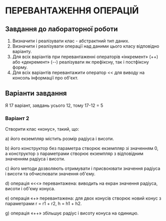 # ПЕРЕВАНТАЖЕННЯ ОПЕРАЦІЙ

## Завдання до лабораторної роботи

1. Визначити і реалізувати клас - абстрактний тип даних.
2. Визначити і реалізувати операції над даними цього класу відповідно варіанту.
3. Для всіх варіантів при перевантаженні операторів «інкремент» (++) або
   «декремент» (--) реалізувати як префіксну, так і постфіксну форму.
4. Для всіх варіантів перевантажити оператор << для виводу на консоль
   інформації про об'єкт.

## Варіанти завдання

Я 17 варіант, завдань усього 12, тому 17-12 = 5

### Варіант 2

Створити клас «конус», такий, що:

а) його екземпляр містить розмір радіуса і висоти.

b) його конструктор без параметра створює екземпляр зі значенням 0, а
конструктор з параметрами створює екземпляр з відповідним значенням
радіуса і висоти.

c) його методи дозволяють отримувати і присвоювати значення радіуса і
висоти та обчислювати значення об'єму.

d) операція «<<» перевантажена: виводить на екран значення радіуса,
висоти і об'єму конуса.

e) операція «+» перевантажена: для двох конусів створює новий конус з
параметрами r = r1 + r2, h = h1 + h2.

g) операція «++» збільшує радіус і висоту конуса на одиницю.
